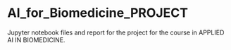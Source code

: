 # AI_for_Biomedicine_PROJECT
Jupyter notebook files and report for the project for the course in APPLIED AI IN BIOMEDICINE.
